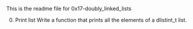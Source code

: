 This is the readme file for 0x17-doubly_linked_lists

0. Print list
Write a function that prints all the elements of a dlistint_t list.
